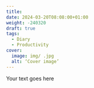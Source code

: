 ```yaml
---
title: 
date: 2024-03-20T08:08:00+01:00
weight: -240320
draft: true
tags:
  - Diary
  - Productivity
cover:
  image: img/ .jpg
  alt: ‘Cover image’
---
```


Your text goes here

